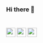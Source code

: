### Hi there 👋
<img src="https://img.itch.zone/aW1hZ2UvMjM4ODY2LzExNDk4NzMuZ2lm/original/q0Nc4X.gif" width="10px">
<p><a href="https://www.twitter.com/kcabhishek_"><img src="https://img.shields.io/badge/twitter-%231DA1F2.svg?&style=for-the-badge&logo=twitter&logoColor=white" height=25></a> <a href="https://www.linkedin.com/in/kcabhishek/"><img src="https://img.shields.io/badge/linkedin-%230077B5.svg?&style=for-the-badge&logo=linkedin&logoColor=white" height=25></a> <a href="https://www.instagram.com/call_me.abhi/"><img src="https://img.shields.io/badge/instagram-%23E4405F.svg?&style=for-the-badge&logo=instagram&logoColor=white" height=25></a></p>
